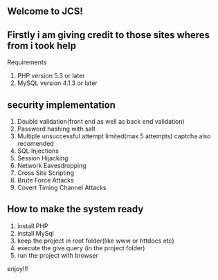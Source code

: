 Welcome to JCS!
-----------------------------------------

Firstly i am giving credit to those sites wheres from i took help
-----------------------------------------------------------------

Requirements

1. PHP version 5.3 or later
2. MySQL version 4.1.3 or later


security implementation
---------------------------------------------
1. Double validation(front end as well as back end validation)
2. Password hashing with salt
3. Multiple unsuccessful attempt limited(max 5 attempts) captcha also recomended
4. SQL Injections
5. Session Hijacking
6. Network Eavesdropping
7. Cross Site Scripting
8. Brute Force Attacks
9. Covert Timing Channel Attacks


How to make the system ready
---------------------------------------
1. install PHP
2. install MySql
3. keep the project in root folder(like www or httdocs etc)
4. execute the give query (in the project folder)
5. run the project with browser


enjoy!!!
